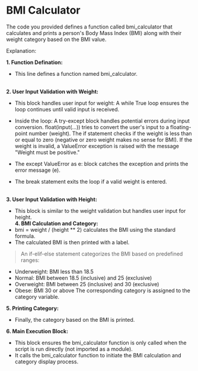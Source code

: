 # BMI Calculator

<p>The code you provided defines a function called bmi_calculator that calculates and prints a person's Body Mass Index (BMI) along with their weight category based on the BMI value.</p>
<p>Explanation:
<br>
  
**1. Function Defination:** <br>
- This line defines a function named bmi_calculator. <br><br>

**2. User Input Validation with Weight:** <br>
- This block handles user input for weight: A while True loop ensures the loop continues until valid input is received.

- Inside the loop: A try-except block handles potential errors during input conversion. float(input(...)) tries to convert the user's input to a floating-point number (weight). The if statement checks if the weight is less than or equal to zero (negative or zero weight makes no sense for BMI). If the weight is invalid, a ValueError exception is raised with the message "Weight must be positive."

- The except ValueError as e: block catches the exception and prints the error message (e).
- The break statement exits the loop if a valid weight is entered.

<br>**3. User Input Validation with Height:**
- This block is similar to the weight validation but handles user input for height.<br>
**4. BMI Calculation and Category:** <br>
- bmi = weight / (height ** 2) calculates the BMI using the standard formula.
- The calculated BMI is then printed with a label.
>An if-elif-else statement categorizes the BMI based on predefined ranges:
- Underweight: BMI less than 18.5
- Normal: BMI between 18.5 (inclusive) and 25 (exclusive)
- Overweight: BMI between 25 (inclusive) and 30 (exclusive)
- Obese: BMI 30 or above
The corresponding category is assigned to the category variable.

**5. Printing Category:**<br>
- Finally, the category based on the BMI is printed.

**6. Main Execution Block:** <br>
- This block ensures the bmi_calculator function is only called when the script is run directly (not imported as a module).
- It calls the bmi_calculator function to initiate the BMI calculation and category display process.</p>
